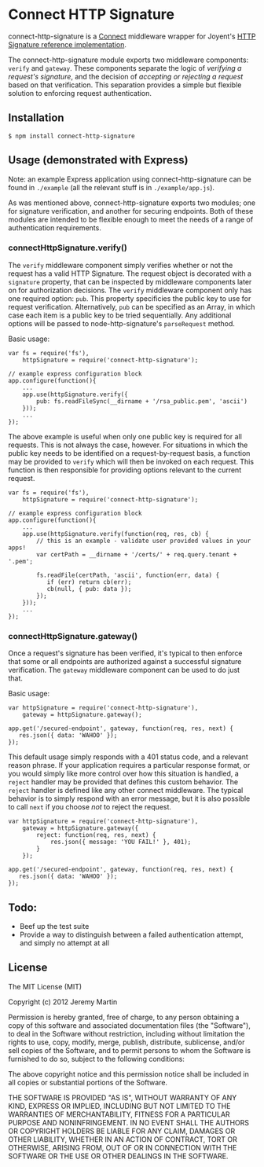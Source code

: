 # Connect HTTP Signature

connect-http-signature is a [Connect](https://github.com/senchalabs/connect) middleware wrapper for
Joyent's [HTTP Signature reference implementation](https://github.com/joyent/node-http-signature).

The connect-http-signature module exports two middleware components: `verify` and `gateway`. These
components separate the logic of _verifying a request's signature_, and the decision of _accepting or
rejecting a request_ based on that verification. This separation provides a simple but flexible
solution to enforcing request authentication.

## Installation

    $ npm install connect-http-signature

## Usage (demonstrated with Express)

Note: an example Express application using connect-http-signature can be found in `./example` (all the
relevant stuff is in `./example/app.js`).

As was mentioned above, connect-http-signature exports two modules; one for signature verification,
and another for securing endpoints.  Both of these modules are intended to be flexible enough to
meet the needs of a range of authentication requirements.

### connectHttpSignature.verify()

The `verify` middleware component simply verifies whether or not the request has a valid HTTP Signature.
The request object is decorated with a `signature` property, that can be inspected by middleware components
later on for authorization decisions.  The `verify` middleware component only has one required option: `pub`.
This property specificies the public key to use for request verification.  Alternatively, `pub` can be
specified as an Array, in which case each item is a public key to be tried sequentially.  Any additional
options will be passed to node-http-signature's `parseRequest` method.

Basic usage:

    var fs = require('fs'),
        httpSignature = require('connect-http-signature');

    // example express configuration block
    app.configure(function(){
        ...
        app.use(httpSignature.verify({
            pub: fs.readFileSync(__dirname + '/rsa_public.pem', 'ascii')
        }));
        ...
    });

The above example is useful when only one public key is required for all requests. This is not always the
case, however. For situations in which the public key needs to be identified on a request-by-request basis,
a function may be provided to `verify` which will then be invoked on each request. This function is then
responsible for providing options relevant to the current request.

    var fs = require('fs'),
        httpSignature = require('connect-http-signature');

    // example express configuration block
    app.configure(function(){
        ...
        app.use(httpSignature.verify(function(req, res, cb) {
            // this is an example - validate user provided values in your apps!
            var certPath = __dirname + '/certs/' + req.query.tenant + '.pem';

            fs.readFile(certPath, 'ascii', function(err, data) {
               if (err) return cb(err);
               cb(null, { pub: data });
            });
        }));
        ...
    });

### connectHttpSignature.gateway()

Once a request's signature has been verified, it's typical to then enforce that some or all endpoints are
authorized against a successful signature verification. The `gateway` middleware component can be used to
do just that.

Basic usage:

    var httpSignature = require('connect-http-signature'),
        gateway = httpSignature.gateway();
    
    app.get('/secured-endpoint', gateway, function(req, res, next) {
       res.json({ data: 'WAHOO' });
    });

This default usage simply responds with a 401 status code, and a relevant reason phrase. If your application
requires a particular response format, or you would simply like more control over how this situation is
handled, a `reject` handler may be provided that defines this custom behavior.  The `reject` handler is
defined like any other connect middleware. The typical behavior is to simply respond with an error message,
but it is also possible to call `next` if you choose _not_ to reject the request.

    var httpSignature = require('connect-http-signature'),
        gateway = httpSignature.gateway({
            reject: function(req, res, next) {
                res.json({ message: 'YOU FAIL!' }, 401);
            }
        });
    
    app.get('/secured-endpoint', gateway, function(req, res, next) {
       res.json({ data: 'WAHOO' });
    });

## Todo:

  * Beef up the test suite
  * Provide a way to distinguish between a failed authentication attempt, and simply no attempt at all
 

## License 

The MIT License (MIT)

Copyright (c) 2012 Jeremy Martin

Permission is hereby granted, free of charge, to any person obtaining a copy of this software and associated documentation files (the "Software"), to deal in the Software without restriction, including without limitation the rights to use, copy, modify, merge, publish, distribute, sublicense, and/or sell copies of the Software, and to permit persons to whom the Software is furnished to do so, subject to the following conditions:

The above copyright notice and this permission notice shall be included in all copies or substantial portions of the Software.

THE SOFTWARE IS PROVIDED "AS IS", WITHOUT WARRANTY OF ANY KIND, EXPRESS OR IMPLIED, INCLUDING BUT NOT LIMITED TO THE WARRANTIES OF MERCHANTABILITY, FITNESS FOR A PARTICULAR PURPOSE AND NONINFRINGEMENT. IN NO EVENT SHALL THE AUTHORS OR COPYRIGHT HOLDERS BE LIABLE FOR ANY CLAIM, DAMAGES OR OTHER LIABILITY, WHETHER IN AN ACTION OF CONTRACT, TORT OR OTHERWISE, ARISING FROM, OUT OF OR IN CONNECTION WITH THE SOFTWARE OR THE USE OR OTHER DEALINGS IN THE SOFTWARE.
